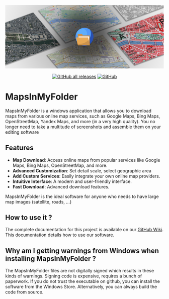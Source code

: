 ![MIMF Banner](MapsInMyFolder/Media/MIMF_hero.png)

<p align="center">
<a href="https://github.com/SioGabx/MapsInMyFolder/releases"><img alt="GitHub all releases" src="https://img.shields.io/github/downloads/SioGabx/MapsInMyFolder/total?color=%2316d68a&logo=github"></a>
<a href="LICENSE.md"><img alt="GitHub" src="https://img.shields.io/github/license/SioGabx/MapsInMyFolder"></a>
</p>

# MapsInMyFolder
MapsInMyFolder is a windows application that allows you to download maps from various online map services, such as Google Maps, Bing Maps, OpenStreetMap, Yandex Maps, and more (in a very high quality).
You no longer need to take a multitude of screenshots and assemble them on your editing software

## Features
- **Map Download**: Access online maps from popular services like Google Maps, Bing Maps, OpenStreetMap, and more.
- **Advanced Customization**: Set detail scale, select geographic area
- **Add Custom Services**: Easily integrate your own online map providers.
- **Intuitive Interface**: A modern and user-friendly interface.
- **Fast Download**: Advanced download features.

MapsInMyFolder is the ideal software for anyone who needs to have large map images (satellite, roads, ...)

## How to use it ?
The complete documentation for this project is available on our [GitHub Wiki](https://github.com/SioGabx/MapsInMyFolder/wiki). This documentation details how to use our software.

## Why am I getting warnings from Windows when installing MapsInMyFolder ?
The MapsInMyFolder files are not digitally signed which results in these kinds of warnings. Signing code is expensive, requires a bunch of paperwork. 
If you do not trust the executable on github, you can install the software from the Windows Store. Alternatively, you can always build the code from source.
